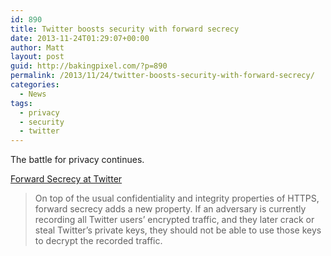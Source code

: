 ```yaml
---
id: 890
title: Twitter boosts security with forward secrecy
date: 2013-11-24T01:29:07+00:00
author: Matt
layout: post
guid: http://bakingpixel.com/?p=890
permalink: /2013/11/24/twitter-boosts-security-with-forward-secrecy/
categories:
  - News
tags:
  - privacy
  - security
  - twitter
---
```

The battle for privacy continues.

[Forward Secrecy at Twitter](https://blog.twitter.com/2013/forward-secrecy-at-twitter-0)

> On top of the usual confidentiality and integrity properties of HTTPS, forward secrecy adds a new property. If an adversary is currently recording all Twitter users’ encrypted traffic, and they later crack or steal Twitter’s private keys, they should not be able to use those keys to decrypt the recorded traffic.